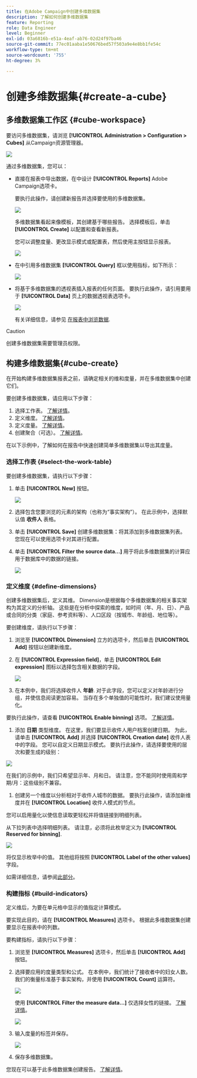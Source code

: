 ```yaml
---
title: 在Adobe Campaign中创建多维数据集
description: 了解如何创建多维数据集
feature: Reporting
role: Data Engineer
level: Beginner
exl-id: 03a6816b-e51a-4eaf-ab76-02d24f97ba46
source-git-commit: 77ec01aaba1e50676bed57f503a9e4e8bb1fe54c
workflow-type: tm+mt
source-wordcount: '755'
ht-degree: 3%

---
```


# 创建多维数据集{#create-a-cube}

## 多维数据集工作区 {#cube-workspace}

要访问多维数据集，请浏览 **[!UICONTROL Administration > Configuration > Cubes]** 从Campaign资源管理器。

![](assets/cube-node.png)

通过多维数据集，您可以：

* 直接在报表中导出数据，在中设计 **[!UICONTROL Reports]** Adobe Campaign选项卡。

  要执行此操作，请创建新报告并选择要使用的多维数据集。

  ![](assets/create-new-cube.png)

  多维数据集看起来像模板，其创建基于哪些报告。 选择模板后，单击 **[!UICONTROL Create]** 以配置和查看新报表。

  您可以调整度量、更改显示模式或配置表，然后使用主按钮显示报表。

  ![](assets/display-cube-table.png)

* 在中引用多维数据集 **[!UICONTROL Query]** 框以使用指标，如下所示：

  ![](assets/cube-report-query.png)

* 将基于多维数据集的透视表插入报表的任何页面。 要执行此操作，请引用要用于 **[!UICONTROL Data]** 页上的数据透视表选项卡。

  ![](assets/cube-in-a-report.png)

  有关详细信息，请参见 [在报表中浏览数据](cube-tables.md#explore-the-data-in-a-report).


>[!CAUTION]
>
>创建多维数据集需要管理员权限。
>

## 构建多维数据集{#cube-create}

在开始构建多维数据集报表之前，请确定相关的维和度量，并在多维数据集中创建它们。

要创建多维数据集，请应用以下步骤：

1. 选择工作表。 [了解详情](#select-the-work-table)。
1. 定义维度。 [了解详情](#define-dimensions)。
1. 定义度量。 [了解详情](#build-indicators)。
1. 创建聚合（可选）。 [了解详情](customize-cubes.md#calculate-and-use-aggregates)。

在以下示例中，了解如何在报告中快速创建简单多维数据集以导出其度量。

### 选择工作表 {#select-the-work-table}

要创建多维数据集，请执行以下步骤：

1. 单击 **[!UICONTROL New]** 按钮。

   ![](assets/create-a-cube.png)

1. 选择包含您要浏览的元素的架构（也称为“事实架构”）。 在此示例中，选择默认值 **收件人** 表格。
1. 单击 **[!UICONTROL Save]** 创建多维数据集：将其添加到多维数据集列表。 您现在可以使用选项卡对其进行配置。

1. 单击 **[!UICONTROL Filter the source data...]** 用于将此多维数据集的计算应用于数据库中的数据的链接。

   ![](assets/cube-filter-source.png)

### 定义维度 {#define-dimensions}

创建多维数据集后，定义其维。 Dimension是根据每个多维数据集的相关事实架构为其定义的分析轴。 这些是在分析中探索的维度，如时间（年、月、日）、产品或合同的分类（家庭、参考资料等）、人口区段（按城市、年龄组、地位等）。

要创建维度，请执行以下步骤：

1. 浏览至 **[!UICONTROL Dimension]** 立方的选项卡，然后单击 **[!UICONTROL Add]** 按钮以创建新维度。
1. 在 **[!UICONTROL Expression field]**，单击 **[!UICONTROL Edit expression]** 图标以选择包含相关数据的字段。

   ![](assets/cube-add-dimension.png)

1. 在本例中，我们将选择收件人 **年龄**. 对于此字段，您可以定义对年龄进行分组，并使信息阅读更加容易。 当存在多个单独值的可能性时，我们建议使用量化。

要执行此操作，请查看 **[!UICONTROL Enable binning]** 选项。 [了解详情](customize-cubes.md#data-binning)。

1. 添加 **日期** 类型维度。 在这里，我们要显示收件人用户档案创建日期。 为此，请单击 **[!UICONTROL Add]** 并选择 **[!UICONTROL Creation date]** 收件人表中的字段。
您可以自定义日期显示模式。 要执行此操作，请选择要使用的层次和要生成的级别：

![](assets/cube-date-dimension.png)

在我们的示例中，我们只希望显示年、月和日。 请注意，您不能同时使用周和学期/月：这些级别不兼容。

1. 创建另一个维度以分析相对于收件人城市的数据。 要执行此操作，请添加新维度并在 **[!UICONTROL Location]** 收件人模式的节点。

您可以启用量化以使信息读取更轻松并将值链接到明细列表。

从下拉列表中选择明细列表。 请注意，必须将此枚举定义为 **[!UICONTROL Reserved for binning]**.

![](assets/cube-dimension-with-enum.png)

将仅显示枚举中的值。 其他组将按照 **[!UICONTROL Label of the other values]** 字段。

如需详细信息，请参阅[此部分](customize-cubes.md#dynamically-manage-bins)。

### 构建指标 {#build-indicators}

定义维后，为要在单元格中显示的值指定计算模式。

要实现此目的，请在 **[!UICONTROL Measures]** 选项卡。 根据此多维数据集创建要显示在报表中的列数。

要构建指标，请执行以下步骤：

1. 浏览至 **[!UICONTROL Measures]** 选项卡，然后单击 **[!UICONTROL Add]** 按钮。
1. 选择要应用的度量类型和公式。 在本例中，我们统计了接收者中的妇女人数。 我们的衡量标准基于事实架构，并使用 **[!UICONTROL Count]** 运算符。

   ![](assets/cube-new-measure.png)

   使用 **[!UICONTROL Filter the measure data...]** 仅选择女性的链接。 [了解详情](customize-cubes.md#define-measures)。

   ![](assets/cube-filter-measure-data.png)

1. 输入度量的标签并保存。

   ![](assets/cube-save-measure.png)

1. 保存多维数据集。


您现在可以基于此多维数据集创建报告。 [了解详情](cube-tables.md)。
